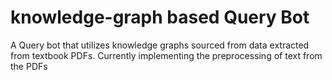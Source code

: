 # knowledge-graph based Query Bot
A Query bot that utilizes knowledge graphs sourced from data extracted from textbook PDFs. 
Currently implementing the preprocessing of text from the PDFs 
